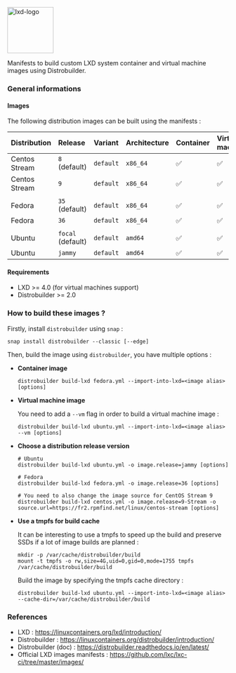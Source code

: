 <p><img src="https://discuss.linuxcontainers.org/uploads/default/original/1X/9a2865f528f7b846cda54335dec298dda6109bb3.png" alt="lxd-logo" title="lxd" align="top" height=105 /></p>

Manifests to build custom LXD system container and virtual machine images using Distrobuilder.

### General informations

#### Images

The following distribution images can be built using the manifests :

| Distribution   | Release           | Variant      | Architecture | Container  | Virtual machine  |
| :--------------| :-----------------| :------------| :------------| :--------- | :--------------- |
| Centos Stream  | `8` (default)     | `default`    | `x86_64`     | ✅         | ✅               |
| Centos Stream  | `9`               | `default`    | `x86_64`     | ✅         | ✅               |
|                |                   |              |              |            |                  |
| Fedora         | `35` (default)    | `default`    | `x86_64`     | ✅         | ✅               |
| Fedora         | `36`              | `default`    | `x86_64`     | ✅         | ✅               |
|                |                   |              |              |            |                  |
| Ubuntu         | `focal` (default) | `default`    | `amd64`      | ✅         | ✅               |
| Ubuntu         | `jammy`           | `default`    | `amd64`      | ✅         | ✅               |

#### Requirements

- LXD >= 4.0 (for virtual machines support)
- Distrobuilder >= 2.0

### How to build these images ?

Firstly, install `distrobuilder` using `snap` :

```shell
snap install distrobuilder --classic [--edge]
```

Then, build the image using `distrobuilder`, you have multiple options :

* **Container image**

  ```shell
  distrobuilder build-lxd fedora.yml --import-into-lxd=<image alias> [options]
  ```

* **Virtual machine image**

  You need to add a `--vm` flag in order to build a virtual machine image :

  ```shell
  distrobuilder build-lxd ubuntu.yml --import-into-lxd=<image alias> --vm [options]
  ```

* **Choose a distribution release version**

  ```shell
  # Ubuntu
  distrobuilder build-lxd ubuntu.yml -o image.release=jammy [options]

  # Fedora
  distrobuilder build-lxd fedora.yml -o image.release=36 [options]

  # You need to also change the image source for CentOS Stream 9
  distrobuilder build-lxd centos.yml -o image.release=9-Stream -o source.url=https://fr2.rpmfind.net/linux/centos-stream [options]
  ```

* **Use a tmpfs for build cache**

  It can be interesting to use a tmpfs to speed up the build and preserve SSDs if a lot of image builds are planned :

  ```shell
  mkdir -p /var/cache/distrobuilder/build
  mount -t tmpfs -o rw,size=4G,uid=0,gid=0,mode=1755 tmpfs /var/cache/distrobuilder/build
  ```

  Build the image by specifying the tmpfs cache directory :

  ```shell
  distrobuilder build-lxd ubuntu.yml --import-into-lxd=<image alias> --cache-dir=/var/cache/distrobuilder/build
  ```

### References

* LXD : https://linuxcontainers.org/lxd/introduction/
* Distrobuilder : https://linuxcontainers.org/distrobuilder/introduction/
* Distrobuilder (doc) : https://distrobuilder.readthedocs.io/en/latest/
* Official LXD images manifests : https://github.com/lxc/lxc-ci/tree/master/images/
